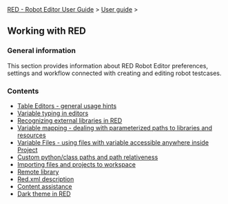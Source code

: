 <html>
<head>
<link href="PLUGINS_ROOT/org.robotframework.ide.eclipse.main.plugin.doc.user/help/style.css" rel="stylesheet" type="text/css"/>
</head>
<body>
<a href="..\index.html">RED - Robot Editor User Guide</a> &gt; <a href="user_guide.html">User guide</a> &gt; 
<h2>Working with RED</h2>
<h3>General information</h3>
<p>This section provides information about RED Robot Editor preferences, settings and workflow connected with creating and editing robot testcases. 
</p>
<h3>Contents</h3>
<ul>
<li><a href="working_with_RED\table_general.html">Table Editors - general usage hints</a>
</li>
<li><a href="working_with_RED\variable_typing.html">Variable typing in editors</a>
</li>
<li><a href="working_with_RED\libs.html">Recognizing external libraries in RED</a>
</li>
<li><a href="working_with_RED\variable_mapping.html">Variable mapping - dealing with parameterized paths to libraries and resources</a>
</li>
<li><a href="working_with_RED\variable_files.html">Variable Files - using files with variable accessible anywhere inside Project</a>
</li>
<li><a href="working_with_RED\custom_paths_relatve.html">Custom python/class paths and path relativeness</a>
</li>
<li><a href="working_with_RED\importing.html">Importing files and projects to workspace</a>
</li>
<li><a href="working_with_RED\remote_library.html">Remote library</a>
</li>
<li><a href="working_with_RED\red_xml.html">Red.xml description</a>
</li>
<li><a href="working_with_RED\content_assist.html">Content assistance</a>
</li>
<li><a href="working_with_RED\dark_theme.html">Dark theme in RED</a>
</li>
</ul>
</body>
</html>